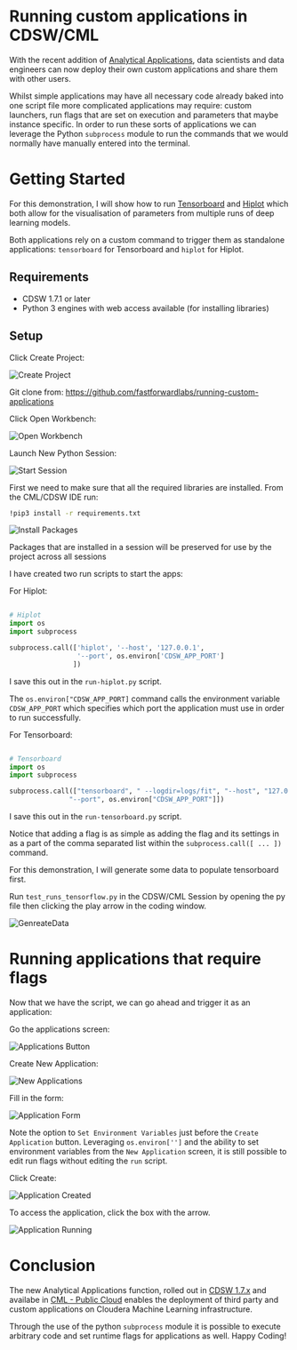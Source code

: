 # Running custom applications in CDSW/CML

With the recent addition of [Analytical Applications](https://docs.cloudera.com/documentation/data-science-workbench/1-7-x/topics/cdsw_analytical_applications.html), data scientists and data engineers can now deploy their own custom applications and share them with other users.

Whilst simple applications may have all necessary code already baked into one script file more complicated applications may require: custom launchers, run flags that are set on execution and parameters that maybe instance specific. In order to run these sorts of applications we can leverage the Python `subprocess` module to run the commands that we would normally have manually entered into the terminal.

# Getting Started

For this demonstration, I will show how to run [Tensorboard](https://www.tensorflow.org/tensorboard) and [Hiplot](https://facebookresearch.github.io/hiplot/index.html) which both allow for the visualisation of parameters from multiple runs of deep learning models.

Both applications rely on a custom command to trigger them as standalone applications: `tensorboard` for Tensorboard and `hiplot` for Hiplot.

## Requirements

- CDSW 1.7.1 or later
- Python 3 engines with web access available (for installing libraries)

## Setup

Click Create Project:

![Create Project][CreateProject]

Git clone from: https://github.com/fastforwardlabs/running-custom-applications

Click Open Workbench:

![Open Workbench][OpenWorkbench]


Launch New Python Session:

![Start Session][StartingSession]

First we need to make sure that all the required libraries are installed. From the CML/CDSW IDE run:

```bash
!pip3 install -r requirements.txt
```

![Install Packages][InstallPackages]

Packages that are installed in a session will be preserved for use by the project across all sessions

I have created two run scripts to start the apps: 

For Hiplot:

```python

# Hiplot
import os
import subprocess

subprocess.call(['hiplot', '--host', '127.0.0.1', 
                 '--port', os.environ['CDSW_APP_PORT']
                ])

```

I save this out in the `run-hiplot.py` script.

The `os.environ["CDSW_APP_PORT]` command calls the environment variable `CDSW_APP_PORT` which specifies which port the application must use in order to run successfully.

For Tensorboard:

```python

# Tensorboard
import os
import subprocess

subprocess.call(["tensorboard", " --logdir=logs/fit", "--host", "127.0.0.1",
               "--port", os.environ["CDSW_APP_PORT"]]) 

```
I save this out in the `run-tensorboard.py` script.

Notice that adding a flag is as simple as adding the flag and its settings in as a part of the comma separated list within the `subprocess.call([ ... ])` command.

For this demonstration, I will generate some data to populate tensorboard first.

Run `test_runs_tensorflow.py` in the CDSW/CML Session by opening the py file then clicking the play arrow in the coding window.

![GenreateData][PopulateWithData]


# Running applications that require flags

Now that we have the script, we can go ahead and trigger it as an application:

Go the applications screen:

![Applications Button][ApplicationsMenu]

Create New Application:

![New Applications][NewApplications]

Fill in the form:

![Application Form][ApplicationsForm]

Note the option to `Set Environment Variables` just before the `Create Application` button. Leveraging `os.environ['']` and the ability to set environment variables from the `New Application` screen, it is still possible to edit run flags without editing the `run` script.

Click Create:

![Application Created][ApplicationCreated]


To access the application, click the box with the arrow.

![Application Running][ApplicationRun]

# Conclusion

The new Analytical Applications function, rolled out in [CDSW 1.7.x](https://docs.cloudera.com/documentation/data-science-workbench/1-7-x/topics/cdsw_analytical_applications.html#cdsw_overview) and availabe in [CML - Public Cloud](https://docs.cloudera.com/machine-learning/cloud/applications/topics/ml-applications.html) enables the deployment of third party and custom applications on Cloudera Machine Learning infrastructure.

Through the use of the python `subprocess` module it is possible to execute arbitrary code and set runtime flags for applications as well. Happy Coding!

[CreateProject]: screenshots/CreateProject.png
[OpenWorkbench]: screenshots/OpenWorkbench.png
[StartingSession]: screenshots/StartingSession.png
[InstallPackages]: screenshots/InstallPackages.png
[ApplicationsMenu]: screenshots/ApplicationsButton.png
[NewApplications]: screenshots/NewApplications.png
[ApplicationsForm]: screenshots/ApplicationForm.png
[ApplicationCreated]: screenshots/ApplicationCreated.png
[ApplicationRun]: screenshots/ApplicationScreen.png
[PopulateWithData]: screenshots/PopulateWithData.png
